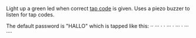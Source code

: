 Light up a green led when correct [tap code](http://en.wikipedia.org/wiki/Tap_code) is given. Uses a piezo buzzer to listen for tap codes. 

The default password is "HALLO" which is tapped like this:
·· ···
· ·
··· ·
··· ·
··· ····

